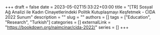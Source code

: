 +++ 
draft = false
date = 2023-05-02T15:33:22+03:00
title = "[TR] Sosyal Ağ Analizi ile Kadın Cinayetlerindeki Politik Kutuplaşmayı Keşfetmek - CIDA 2022 Sunum"
description = ""
slug = ""
authors = []
tags = ["Education", "Research", "Turkish"]
categories = []
externalLink = "https://bookdown.org/naimcinar/cida-2022/"
series = []
+++
